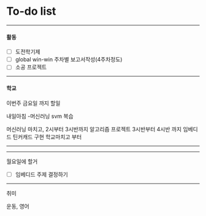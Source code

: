 # To-do list

----------------
#### 활동

- [ ] 도전학기제
- [ ] global win-win 주차별 보고서작성(4주차정도)
- [ ] 소공 프로젝트

-------------
#### 학교


이번주 금요일 까지 할일 

내일아침 -머신러닝 svm 복습

머신러닝 마치고, 2시부터 3시반까지 알고리즘 프로젝트
3시반부터 4시반 까지 임베디드 틴커캐드 구현
학교마치고 부터 

-------------------


---------------
월요일에  할거

- [ ] 임베디드 주제 결정하기

-------------
취미

운동, 영어